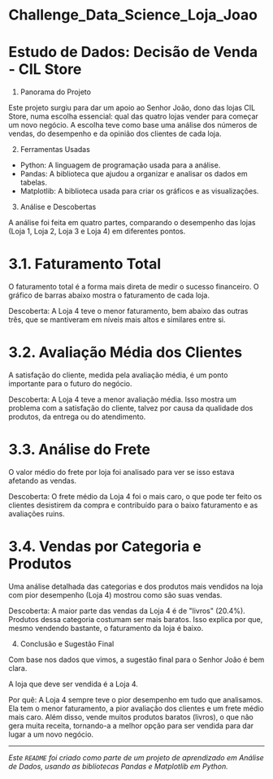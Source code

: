 # Challenge_Data_Science_Loja_Joao
# Estudo de Dados: Decisão de Venda - CIL Store

 1. Panorama do Projeto

Este projeto surgiu para dar um apoio ao Senhor João, dono das lojas CIL Store, numa escolha essencial: qual das quatro lojas vender para começar um novo negócio. A escolha teve como base uma análise dos números de vendas, do desempenho e da opinião dos clientes de cada loja.

 2. Ferramentas Usadas

- Python: A linguagem de programação usada para a análise.
- Pandas: A biblioteca que ajudou a organizar e analisar os dados em tabelas.
- Matplotlib: A biblioteca usada para criar os gráficos e as visualizações.

 3. Análise e Descobertas

A análise foi feita em quatro partes, comparando o desempenho das lojas (Loja 1, Loja 2, Loja 3 e Loja 4) em diferentes pontos.

# 3.1. Faturamento Total

O faturamento total é a forma mais direta de medir o sucesso financeiro. O gráfico de barras abaixo mostra o faturamento de cada loja.

Descoberta: A Loja 4 teve o menor faturamento, bem abaixo das outras três, que se mantiveram em níveis mais altos e similares entre si.

# 3.2. Avaliação Média dos Clientes

A satisfação do cliente, medida pela avaliação média, é um ponto importante para o futuro do negócio.

Descoberta: A Loja 4 teve a menor avaliação média. Isso mostra um problema com a satisfação do cliente, talvez por causa da qualidade dos produtos, da entrega ou do atendimento.

# 3.3. Análise do Frete

O valor médio do frete por loja foi analisado para ver se isso estava afetando as vendas.

Descoberta: O frete médio da Loja 4 foi o mais caro, o que pode ter feito os clientes desistirem da compra e contribuído para o baixo faturamento e as avaliações ruins.

# 3.4. Vendas por Categoria e Produtos

Uma análise detalhada das categorias e dos produtos mais vendidos na loja com pior desempenho (Loja 4) mostrou como são suas vendas.

Descoberta: A maior parte das vendas da Loja 4 é de "livros" (20.4%). Produtos dessa categoria costumam ser mais baratos. Isso explica por que, mesmo vendendo bastante, o faturamento da loja é baixo.

 4. Conclusão e Sugestão Final

Com base nos dados que vimos, a sugestão final para o Senhor João é bem clara.

A loja que deve ser vendida é a Loja 4.

Por quê: A Loja 4 sempre teve o pior desempenho em tudo que analisamos. Ela tem o menor faturamento, a pior avaliação dos clientes e um frete médio mais caro. Além disso, vende muitos produtos baratos (livros), o que não gera muita receita, tornando-a a melhor opção para ser vendida para dar lugar a um novo negócio.

---
*Este `README` foi criado como parte de um projeto de aprendizado em Análise de Dados, usando as bibliotecas Pandas e Matplotlib em Python.*
